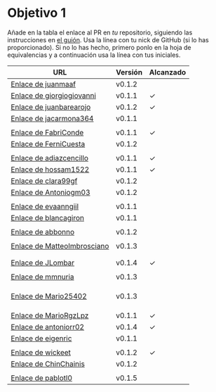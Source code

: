 # Objetivo 1

Añade en la tabla el enlace al PR en *tu* repositorio, siguiendo las
instrucciones en [el guión](http://jj.github.io/IV/documentos/proyecto/1.Planificacion). Usa
la línea con tu nick de GitHub (si lo has proporcionado). Si no lo has hecho,
primero ponlo en la hoja de equivalencias y a continuación usa la línea con tus
iniciales.

| URL                                                                                              | Versión | Alcanzado |
|--------------------------------------------------------------------------------------------------|---------|-----------|
| [Enlace de juanmaaf](https://github.com/juanmaaf/MoneyController/pull/6)                         | v0.1.2  |           |
| [Enlace de giorgiogiovanni](https://github.com/giorgiogiovanni/PacketManager/pull/5)             | v0.1.1  | ✓         |
| [Enlace de juanbarearojo](https://github.com/juanbarearojo/privateChef/pull/2)                   | v0.1.2  | ✓         |
| [Enlace de jacarmona364](https://github.com/jacarmona364/Riskalc/pull/2)                         | v0.1.1  |           |
| <!-- Enlace de lmchaves -->                                                                      |         |           |
| [Enlace de FabriConde](https://github.com/FabriConde/IV-2024-2025/pull/4)                        | v0.1.1  | ✓         |
| [Enlace de FerniCuesta](https://github.com/FerniCuesta/DrivePlanner/pull/2)                      | v0.1.2  |           |
| <!-- Enlace de "1E04" -->                                                                        |         |           |
| [Enlace de adiazcencillo](https://github.com/adiazcencillo/GranadaInfo/pull/5)                   | v0.1.1  | ✓         |
| [Enlace de hossam1522](https://github.com/hossam1522/ModaTrack/pull/7)                           | v0.1.1  | ✓         |
| [Enlace de clara99gf](https://github.com/clara99gf/easy-gains/pull/7)                            | v0.1.2  |           |
| [Enlace de Antoniogm03](https://github.com/Antoniogm03/RepartoComida/pull/3)                     | v0.1.2  |           |
| <!-- Enlace de SantiGarvin -->                                                                   |         |           |
| [Enlace de evaanngiil](https://github.com/evaanngiil/WishfulGiving/pull/10)                      | v0.1.1  |           |
| [Enlace de blancagiron](https://github.com/blancagiron/SeguraSenior/pull/6)                      | v0.1.1  |           |
| <!-- Enlace de GaelGoncalvesAlba -->                                                             |         |           |
| [Enlace de abbonno](https://github.com/abbonno/healthScheduler/pull/2)                           | v0.1.2  |           |
| <!-- Enlace de davidgutierrezperez -->                                                           |         |           |
| [Enlace de MatteoImbrosciano](https://github.com/MatteoImbrosciano/Medication-Management/pull/3) | v0.1.3  |           |
| <!-- Enlace de Katakuri00 -->                                                                    |         |           |
| <!-- Enlace de MCL-2024 -->                                                                      |         |           |
| [Enlace de JLombar](https://github.com/JLombar/HorariosAutomatricula/pull/2)                     | v0.1.4  | ✓         |
| <!-- Enlace de joselopez10014 -->                                                                |         |           |
| [Enlace de mmnuria](https://github.com/mmnuria/PersonalSportCalendary/pull/6)                    | v0.1.3  |           |
| <!-- Enlace de M S C -->                                                                         |         |           |
| <!-- Enlace de javiernavacapa -->                                                                |         |           |
| <!-- Enlace de Carlosmapego8 -->                                                                 |         |           |
| [Enlace de Mario25402](https://github.com/Mario25402/AskETSIIT/pull/9)                           | v0.1.3  |           |
| <!-- Enlace de Pablorc7 -->                                                                      |         |           |
| <!-- Enlace de mrh117 -->                                                                        |         |           |
| <!-- Enlace de LuRDR -->                                                                         |         |           |
| [Enlace de MarioRgzLpz](https://github.com/MarioRgzLpz/ArbitrageBets/pull/5)                     | v0.1.1  | ✓         |
| [Enlace de antoniorr02](https://github.com/antoniorr02/MenuConsulter/pull/3)                     | v0.1.4  | ✓         |
| [Enlace de eigenric](https://github.com/eigenric/bibliofetch/pull/5)                             | v0.1.1  |           |
| <!-- Enlace de enger2003 -->                                                                     |         |           |
| [Enlace de wickeet](https://github.com/wickeet/Tripoli/pull/2)                                   | v0.1.2  | ✓         |
| [Enlace de ChinChainis](https://github.com/ChinChainis/Proyecto_Reparahorarios_IV2425/pull/5)    | v0.1.2  |           |
| <!-- Enlace de anavaln -->                                                                       |         |           |
| [Enlace de pablotl0](https://github.com/pablotl0/EnviroTrack/pull/5)                             | v0.1.5  |           |

